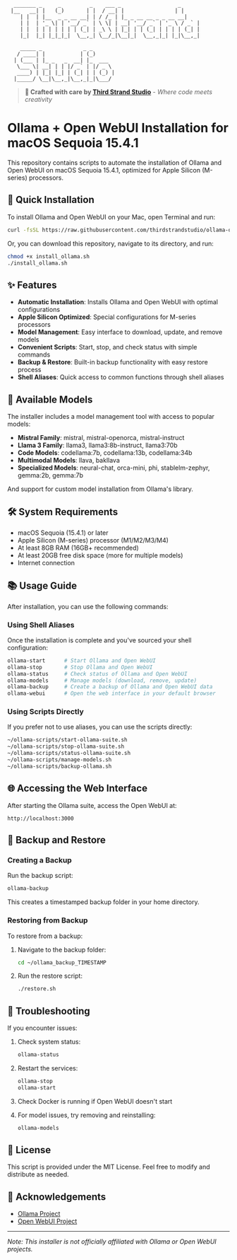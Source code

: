 ```
  _______ _     _         _    ___ _                  _ 
 |__   __| |   (_)       | |  / __| |                | |
    | |  | |__  _ _ __ __| | / /_ | |_ _ __ __ _ _ __ __| 
    | |  | '_ \| | '__/ _` | \ \| | __| '__/ _` | '_ \ / _` |
    | |  | | | | | | | (_| | _\ \ | |_| | | (_| | | | | (_| |
    |_|  |_| |_|_|_|  \__,_| \__/_|\__|_|  \__,_|_| |_|\__,_|
    
    _____ _             _ _       
   / ____| |           | (_)      
  | (___ | |_ _   _  __| |_  ___  
   \___ \| __| | | |/ _` | |/ _ \ 
   ____) | |_| |_| | (_| | | (_) |
  |_____/ \__|\__,_|\__,_|_|\___/ 
```

> **🚀 Crafted with care by [Third Strand Studio](https://thirdstrandstudio.com/)** - *Where code meets creativity*


# Ollama + Open WebUI Installation for macOS Sequoia 15.4.1

This repository contains scripts to automate the installation of Ollama and Open WebUI on macOS Sequoia 15.4.1, optimized for Apple Silicon (M-series) processors.

## 🚀 Quick Installation

To install Ollama and Open WebUI on your Mac, open Terminal and run:

```bash
curl -fsSL https://raw.githubusercontent.com/thirdstrandstudio/ollama-openwebui-osx/refs/heads/main/install_wrapper.sh | bash
```

Or, you can download this repository, navigate to its directory, and run:

```bash
chmod +x install_ollama.sh
./install_ollama.sh
```

## ✨ Features

- **Automatic Installation**: Installs Ollama and Open WebUI with optimal configurations
- **Apple Silicon Optimized**: Special configurations for M-series processors
- **Model Management**: Easy interface to download, update, and remove models
- **Convenient Scripts**: Start, stop, and check status with simple commands
- **Backup & Restore**: Built-in backup functionality with easy restore process
- **Shell Aliases**: Quick access to common functions through shell aliases

## 🧩 Available Models

The installer includes a model management tool with access to popular models:

- **Mistral Family**: mistral, mistral-openorca, mistral-instruct
- **Llama 3 Family**: llama3, llama3:8b-instruct, llama3:70b
- **Code Models**: codellama:7b, codellama:13b, codellama:34b
- **Multimodal Models**: llava, bakllava
- **Specialized Models**: neural-chat, orca-mini, phi, stablelm-zephyr, gemma:2b, gemma:7b

And support for custom model installation from Ollama's library.

## 🛠️ System Requirements

- macOS Sequoia (15.4.1) or later
- Apple Silicon (M-series) processor (M1/M2/M3/M4)
- At least 8GB RAM (16GB+ recommended)
- At least 20GB free disk space (more for multiple models)
- Internet connection

## 📚 Usage Guide

After installation, you can use the following commands:

### Using Shell Aliases

Once the installation is complete and you've sourced your shell configuration:

```bash
ollama-start      # Start Ollama and Open WebUI
ollama-stop       # Stop Ollama and Open WebUI
ollama-status     # Check status of Ollama and Open WebUI
ollama-models     # Manage models (download, remove, update)
ollama-backup     # Create a backup of Ollama and Open WebUI data
ollama-webui      # Open the web interface in your default browser
```

### Using Scripts Directly

If you prefer not to use aliases, you can use the scripts directly:

```bash
~/ollama-scripts/start-ollama-suite.sh
~/ollama-scripts/stop-ollama-suite.sh
~/ollama-scripts/status-ollama-suite.sh
~/ollama-scripts/manage-models.sh
~/ollama-scripts/backup-ollama.sh
```

## 🌐 Accessing the Web Interface

After starting the Ollama suite, access the Open WebUI at:

```
http://localhost:3000
```

## 💾 Backup and Restore

### Creating a Backup

Run the backup script:

```bash
ollama-backup
```

This creates a timestamped backup folder in your home directory.

### Restoring from Backup

To restore from a backup:

1. Navigate to the backup folder:
   ```bash
   cd ~/ollama_backup_TIMESTAMP
   ```

2. Run the restore script:
   ```bash
   ./restore.sh
   ```

## 🔧 Troubleshooting

If you encounter issues:

1. Check system status:
   ```bash
   ollama-status
   ```

2. Restart the services:
   ```bash
   ollama-stop
   ollama-start
   ```

3. Check Docker is running if Open WebUI doesn't start

4. For model issues, try removing and reinstalling:
   ```bash
   ollama-models
   ```

## 📝 License

This script is provided under the MIT License. Feel free to modify and distribute as needed.

## 🙏 Acknowledgements

- [Ollama Project](https://ollama.com)  
- [Open WebUI Project](https://github.com/open-webui/open-webui)

---

*Note: This installer is not officially affiliated with Ollama or Open WebUI projects.*

